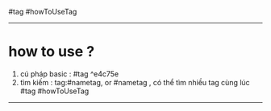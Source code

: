#tag
#howToUseTag

---
# how to use ?
1. cú pháp basic : #tag ^e4c75e
2. tìm kiếm : tag:#nametag, or #nametag , có thể tìm nhiều tag cùng lúc #tag
#howToUseTag

---
